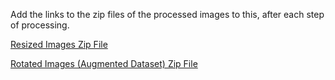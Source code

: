Add the links to the zip files of the processed images to this, after each step of processing.

[Resized Images Zip File](https://drive.google.com/file/d/1mB24_kVHxMHUYo3MKyRTK-g3fbqPy7vM/view?usp=sharing)

[Rotated Images (Augmented Dataset) Zip File](https://drive.google.com/file/d/1ompns-8eyWcJToNdKrKpIBVawoO0qyRN/view?usp=sharing)
